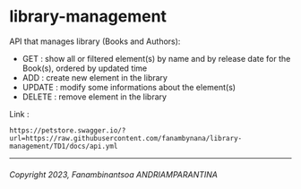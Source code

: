 # library-management

API that manages library (Books and Authors):
- GET : show all or filtered element(s) by name and by release date for the Book(s), ordered by updated time
- ADD : create new element in the library
- UPDATE : modify some informations about the element(s)
- DELETE : remove element in the library

Link :
```
https://petstore.swagger.io/?url=https://raw.githubusercontent.com/fanambynana/library-management/TD1/docs/api.yml
```
---
###### Copyright 2023, Fanambinantsoa ANDRIAMPARANTINA